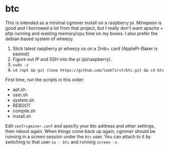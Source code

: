 btc
===
This is intended as a minimal cgminer install on a raspberry pi. Minepeon is good and I borrowed a lot from that project, but I really don't want apache + php running and wasting memory/cpu time on my boxes. I also prefer the debian based system of wheezy.

1. Stick latest raspberry pi wheezy os on a 2mb+ card (ApplePi-Baker is easiest)
2. Figure out IP and SSH into the pi (pi/raspberry).
3. `sudo -s`
4. `cd /opt && git clone https://github.com/lookfirst/btc.git && cd btc`

First time, run the scripts in this order:

* apt.sh
* user.sh
* system.sh
* REBOOT
* compile.sh
* install.sh

Edit `conf/cgminer.conf` and specify your btc address and other settings, then reboot again. When things come back up again, cgminer should be running in a screen session under the `btc` user. You can attach to it by switching to that user `su - btc` and running `screen -x`.
